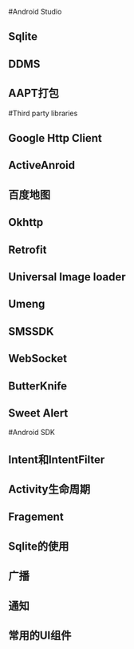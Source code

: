 ﻿#Android Studio
##  Sqlite
##  DDMS
##  AAPT打包

#Third party libraries
##  Google Http Client
##  ActiveAnroid
##  百度地图
##  Okhttp
##  Retrofit
##  Universal Image loader
##  Umeng
##  SMSSDK
##  WebSocket
##  ButterKnife
##  Sweet Alert

#Android SDK
##  Intent和IntentFilter
##  Activity生命周期
##  Fragement
##  Sqlite的使用
##  广播
##  通知
## 常用的UI组件
